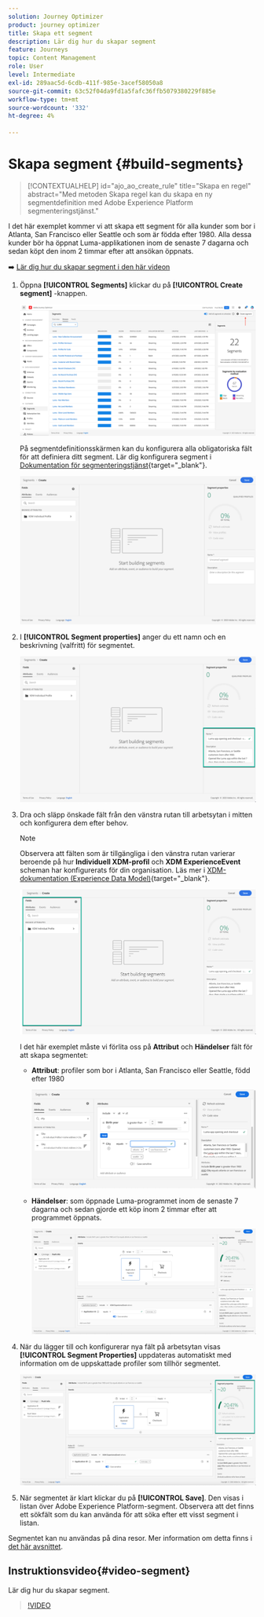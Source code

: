 ```yaml
---
solution: Journey Optimizer
product: journey optimizer
title: Skapa ett segment
description: Lär dig hur du skapar segment
feature: Journeys
topic: Content Management
role: User
level: Intermediate
exl-id: 289aac5d-6cdb-411f-985e-3acef58050a8
source-git-commit: 63c52f04da9fd1a5fafc36ffb5079380229f885e
workflow-type: tm+mt
source-wordcount: '332'
ht-degree: 4%

---
```


# Skapa segment {#build-segments}

>[!CONTEXTUALHELP]
>id="ajo_ao_create_rule"
>title="Skapa en regel"
>abstract="Med metoden Skapa regel kan du skapa en ny segmentdefinition med Adobe Experience Platform segmenteringstjänst."

I det här exemplet kommer vi att skapa ett segment för alla kunder som bor i Atlanta, San Francisco eller Seattle och som är födda efter 1980. Alla dessa kunder bör ha öppnat Luma-applikationen inom de senaste 7 dagarna och sedan köpt den inom 2 timmar efter att ansökan öppnats.

➡️ [Lär dig hur du skapar segment i den här videon](#video-segment)

1. Öppna **[!UICONTROL Segments]** klickar du på **[!UICONTROL Create segment]** -knappen.

   ![](assets/create-segment.png)

   På segmentdefinitionsskärmen kan du konfigurera alla obligatoriska fält för att definiera ditt segment. Lär dig konfigurera segment i [Dokumentation för segmenteringstjänst](https://experienceleague.adobe.com/docs/experience-platform/segmentation/ui/overview.html){target="_blank"}.

   ![](assets/segment-builder.png)

1. I **[!UICONTROL Segment properties]** anger du ett namn och en beskrivning (valfritt) för segmentet.

   ![](assets/segment-properties.png)

1. Dra och släpp önskade fält från den vänstra rutan till arbetsytan i mitten och konfigurera dem efter behov.

   >[!NOTE]
   >
   >Observera att fälten som är tillgängliga i den vänstra rutan varierar beroende på hur **Individuell XDM-profil** och **XDM ExperienceEvent** scheman har konfigurerats för din organisation.  Läs mer i [XDM-dokumentation (Experience Data Model)](https://experienceleague.adobe.com/docs/experience-platform/xdm/home.html?lang=sv){target="_blank"}.

   ![](assets/drag-fields.png)

   I det här exemplet måste vi förlita oss på **Attribut** och **Händelser** fält för att skapa segmentet:

   * **Attribut**: profiler som bor i Atlanta, San Francisco eller Seattle, född efter 1980

      ![](assets/add-attributes.png)

   * **Händelser**: som öppnade Luma-programmet inom de senaste 7 dagarna och sedan gjorde ett köp inom 2 timmar efter att programmet öppnats.

      ![](assets/add-events.png)

1. När du lägger till och konfigurerar nya fält på arbetsytan visas **[!UICONTROL Segment Properties]** uppdateras automatiskt med information om de uppskattade profiler som tillhör segmentet.

   ![](assets/segment-estimate.png)

1. När segmentet är klart klickar du på **[!UICONTROL Save]**. Den visas i listan över Adobe Experience Platform-segment. Observera att det finns ett sökfält som du kan använda för att söka efter ett visst segment i listan.

Segmentet kan nu användas på dina resor. Mer information om detta finns i [det här avsnittet](../segment/about-segments.md).

## Instruktionsvideo{#video-segment}

Lär dig hur du skapar segment.

>[!VIDEO](https://video.tv.adobe.com/v/334281?quality=12)
